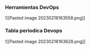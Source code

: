 ### Herramientas DevOps
![[Pasted image 20230218163558.png]]
### Tabla periodica Devops
![[Pasted image 20230218163628.png]]
